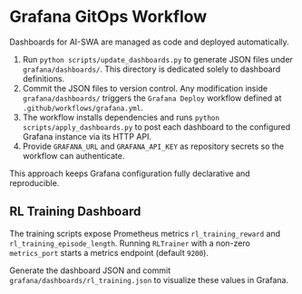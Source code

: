 # Grafana GitOps Workflow

Dashboards for AI-SWA are managed as code and deployed automatically.

1. Run `python scripts/update_dashboards.py` to generate JSON files under
   `grafana/dashboards/`. This directory is dedicated solely to dashboard
   definitions.
2. Commit the JSON files to version control. Any modification inside
   `grafana/dashboards/` triggers the `Grafana Deploy` workflow defined at
   `.github/workflows/grafana.yml`.
3. The workflow installs dependencies and runs `python scripts/apply_dashboards.py`
   to post each dashboard to the configured Grafana instance via its HTTP API.
4. Provide `GRAFANA_URL` and `GRAFANA_API_KEY` as repository secrets so the
 workflow can authenticate.

This approach keeps Grafana configuration fully declarative and reproducible.

## RL Training Dashboard

The training scripts expose Prometheus metrics `rl_training_reward` and
`rl_training_episode_length`. Running `RLTrainer` with a non-zero
`metrics_port` starts a metrics endpoint (default `9200`).

Generate the dashboard JSON and commit `grafana/dashboards/rl_training.json` to
visualize these values in Grafana.
